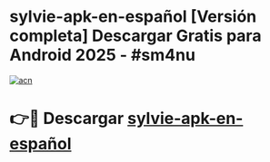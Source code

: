 # sylvie-apk-en-español  [Versión completa] Descargar Gratis para Android 2025 - #sm4nu

[![acn](https://github.com/user-attachments/assets/0f9c940e-d8b0-45ae-aac7-cd30a18b3e1c)](https://apps.freeplayer.one?title=sylvie-apk-en-español&ref=9F)

# 👉🔴 Descargar [sylvie-apk-en-español](https://apps.freeplayer.one?title=sylvie-apk-en-español&ref=9F)